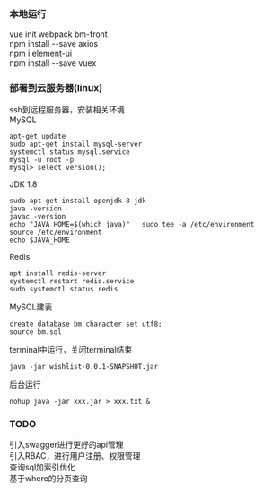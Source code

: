 ### 本地运行
vue init webpack bm-front  
npm install --save axios  
npm i element-ui  
npm install --save vuex  

### 部署到云服务器(linux)
ssh到远程服务器，安装相关环境  
MySQL
```
apt-get update
sudo apt-get install mysql-server
systemctl status mysql.service
mysql -u root -p
mysql> select version();
```

JDK 1.8
```
sudo apt-get install openjdk-8-jdk
java -version
javac -version
echo "JAVA_HOME=$(which java)" | sudo tee -a /etc/environment
source /etc/environment
echo $JAVA_HOME
```

Redis
```
apt install redis-server
systemctl restart redis.service
sudo systemctl status redis
```

MySQL建表  
```
create database bm character set utf8;
source bm.sql
```

terminal中运行，关闭terminal结束
```
java -jar wishlist-0.0.1-SNAPSHOT.jar
```

后台运行
```
nohup java -jar xxx.jar > xxx.txt &
```

### TODO
引入swagger进行更好的api管理  
引入RBAC，进行用户注册、权限管理  
查询sql加索引优化  
基于where的分页查询
